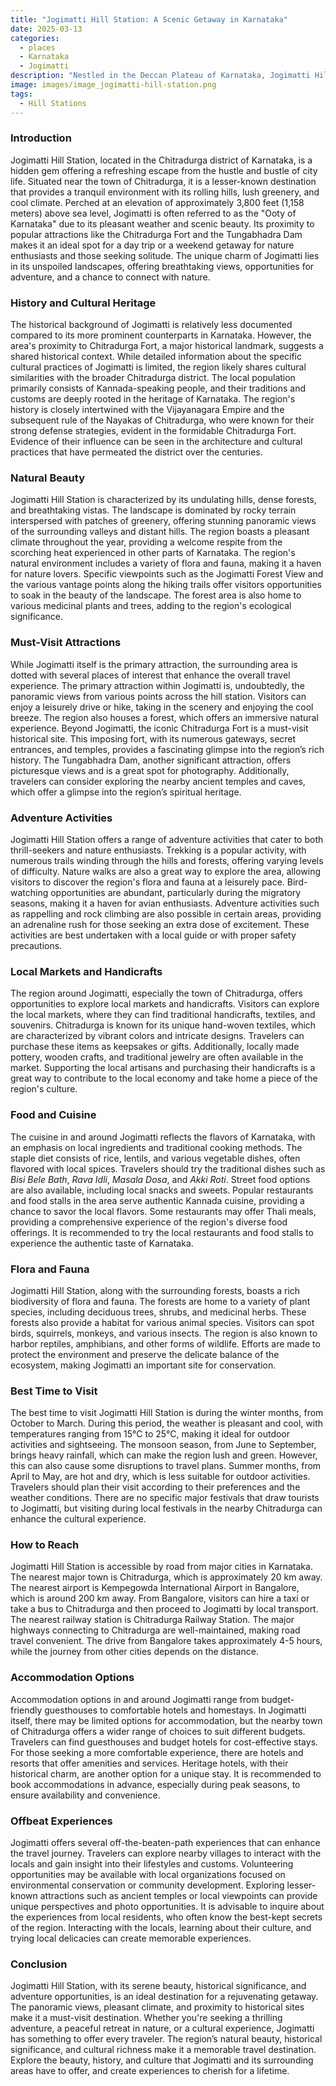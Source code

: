 ```yaml
---
title: "Jogimatti Hill Station: A Scenic Getaway in Karnataka"
date: 2025-03-13
categories:
  - places
  - Karnataka
  - Jogimatti
description: "Nestled in the Deccan Plateau of Karnataka, Jogimatti Hill Station is a serene and picturesque destination offering breathtaking views of rolling hills and valleys. Known for its pleasant climate and lush green surroundings, it is a perfect getaway for nature lovers and adventure enthusiasts. The hill station is also famous for its trekking routes that lead to nearby waterfalls and hidden caves, making it a must-visit for tourists seeking an adventurous yet tranquil experience."
image: images/image_jogimatti-hill-station.png
tags: 
  - Hill Stations
---
```



### **Introduction**

Jogimatti Hill Station, located in the Chitradurga district of Karnataka, is a hidden gem offering a refreshing escape from the hustle and bustle of city life. Situated near the town of Chitradurga, it is a lesser-known destination that provides a tranquil environment with its rolling hills, lush greenery, and cool climate. Perched at an elevation of approximately 3,800 feet (1,158 meters) above sea level, Jogimatti is often referred to as the "Ooty of Karnataka" due to its pleasant weather and scenic beauty. Its proximity to popular attractions like the Chitradurga Fort and the Tungabhadra Dam makes it an ideal spot for a day trip or a weekend getaway for nature enthusiasts and those seeking solitude. The unique charm of Jogimatti lies in its unspoiled landscapes, offering breathtaking views, opportunities for adventure, and a chance to connect with nature.

### **History and Cultural Heritage**

The historical background of Jogimatti is relatively less documented compared to its more prominent counterparts in Karnataka. However, the area's proximity to Chitradurga Fort, a major historical landmark, suggests a shared historical context. While detailed information about the specific cultural practices of Jogimatti is limited, the region likely shares cultural similarities with the broader Chitradurga district. The local population primarily consists of Kannada-speaking people, and their traditions and customs are deeply rooted in the heritage of Karnataka. The region's history is closely intertwined with the Vijayanagara Empire and the subsequent rule of the Nayakas of Chitradurga, who were known for their strong defense strategies, evident in the formidable Chitradurga Fort. Evidence of their influence can be seen in the architecture and cultural practices that have permeated the district over the centuries.

### **Natural Beauty**

Jogimatti Hill Station is characterized by its undulating hills, dense forests, and breathtaking vistas. The landscape is dominated by rocky terrain interspersed with patches of greenery, offering stunning panoramic views of the surrounding valleys and distant hills. The region boasts a pleasant climate throughout the year, providing a welcome respite from the scorching heat experienced in other parts of Karnataka.  The region's natural environment includes a variety of flora and fauna, making it a haven for nature lovers. Specific viewpoints such as the Jogimatti Forest View and the various vantage points along the hiking trails offer visitors opportunities to soak in the beauty of the landscape. The forest area is also home to various medicinal plants and trees, adding to the region's ecological significance.

### **Must-Visit Attractions**

While Jogimatti itself is the primary attraction, the surrounding area is dotted with several places of interest that enhance the overall travel experience. The primary attraction within Jogimatti is, undoubtedly, the panoramic views from various points across the hill station. Visitors can enjoy a leisurely drive or hike, taking in the scenery and enjoying the cool breeze. The region also houses a forest, which offers an immersive natural experience. Beyond Jogimatti, the iconic Chitradurga Fort is a must-visit historical site.  This imposing fort, with its numerous gateways, secret entrances, and temples, provides a fascinating glimpse into the region’s rich history. The Tungabhadra Dam, another significant attraction, offers picturesque views and is a great spot for photography. Additionally, travelers can consider exploring the nearby ancient temples and caves, which offer a glimpse into the region’s spiritual heritage.

### **Adventure Activities**

Jogimatti Hill Station offers a range of adventure activities that cater to both thrill-seekers and nature enthusiasts. Trekking is a popular activity, with numerous trails winding through the hills and forests, offering varying levels of difficulty.  Nature walks are also a great way to explore the area, allowing visitors to discover the region's flora and fauna at a leisurely pace. Bird-watching opportunities are abundant, particularly during the migratory seasons, making it a haven for avian enthusiasts. Adventure activities such as rappelling and rock climbing are also possible in certain areas, providing an adrenaline rush for those seeking an extra dose of excitement. These activities are best undertaken with a local guide or with proper safety precautions.

### **Local Markets and Handicrafts**

The region around Jogimatti, especially the town of Chitradurga, offers opportunities to explore local markets and handicrafts. Visitors can explore the local markets, where they can find traditional handicrafts, textiles, and souvenirs. Chitradurga is known for its unique hand-woven textiles, which are characterized by vibrant colors and intricate designs. Travelers can purchase these items as keepsakes or gifts. Additionally, locally made pottery, wooden crafts, and traditional jewelry are often available in the market. Supporting the local artisans and purchasing their handicrafts is a great way to contribute to the local economy and take home a piece of the region's culture.

### **Food and Cuisine**

The cuisine in and around Jogimatti reflects the flavors of Karnataka, with an emphasis on local ingredients and traditional cooking methods. The staple diet consists of rice, lentils, and various vegetable dishes, often flavored with local spices. Travelers should try the traditional dishes such as *Bisi Bele Bath*, *Rava Idli*, *Masala Dosa*, and *Akki Roti*.  Street food options are also available, including local snacks and sweets. Popular restaurants and food stalls in the area serve authentic Kannada cuisine, providing a chance to savor the local flavors. Some restaurants may offer Thali meals, providing a comprehensive experience of the region's diverse food offerings. It is recommended to try the local restaurants and food stalls to experience the authentic taste of Karnataka.

### **Flora and Fauna**

Jogimatti Hill Station, along with the surrounding forests, boasts a rich biodiversity of flora and fauna. The forests are home to a variety of plant species, including deciduous trees, shrubs, and medicinal herbs.  These forests also provide a habitat for various animal species. Visitors can spot birds, squirrels, monkeys, and various insects. The region is also known to harbor reptiles, amphibians, and other forms of wildlife. Efforts are made to protect the environment and preserve the delicate balance of the ecosystem, making Jogimatti an important site for conservation.

### **Best Time to Visit**

The best time to visit Jogimatti Hill Station is during the winter months, from October to March. During this period, the weather is pleasant and cool, with temperatures ranging from 15°C to 25°C, making it ideal for outdoor activities and sightseeing. The monsoon season, from June to September, brings heavy rainfall, which can make the region lush and green. However, this can also cause some disruptions to travel plans. Summer months, from April to May, are hot and dry, which is less suitable for outdoor activities. Travelers should plan their visit according to their preferences and the weather conditions. There are no specific major festivals that draw tourists to Jogimatti, but visiting during local festivals in the nearby Chitradurga can enhance the cultural experience.

### **How to Reach**

Jogimatti Hill Station is accessible by road from major cities in Karnataka. The nearest major town is Chitradurga, which is approximately 20 km away. The nearest airport is Kempegowda International Airport in Bangalore, which is around 200 km away.  From Bangalore, visitors can hire a taxi or take a bus to Chitradurga and then proceed to Jogimatti by local transport. The nearest railway station is Chitradurga Railway Station. The major highways connecting to Chitradurga are well-maintained, making road travel convenient. The drive from Bangalore takes approximately 4-5 hours, while the journey from other cities depends on the distance.

### **Accommodation Options**

Accommodation options in and around Jogimatti range from budget-friendly guesthouses to comfortable hotels and homestays. In Jogimatti itself, there may be limited options for accommodation, but the nearby town of Chitradurga offers a wider range of choices to suit different budgets. Travelers can find guesthouses and budget hotels for cost-effective stays. For those seeking a more comfortable experience, there are hotels and resorts that offer amenities and services. Heritage hotels, with their historical charm, are another option for a unique stay. It is recommended to book accommodations in advance, especially during peak seasons, to ensure availability and convenience.

### **Offbeat Experiences**

Jogimatti offers several off-the-beaten-path experiences that can enhance the travel journey. Travelers can explore nearby villages to interact with the locals and gain insight into their lifestyles and customs. Volunteering opportunities may be available with local organizations focused on environmental conservation or community development. Exploring lesser-known attractions such as ancient temples or local viewpoints can provide unique perspectives and photo opportunities.  It is advisable to inquire about the experiences from local residents, who often know the best-kept secrets of the region. Interacting with the locals, learning about their culture, and trying local delicacies can create memorable experiences.

### **Conclusion**

Jogimatti Hill Station, with its serene beauty, historical significance, and adventure opportunities, is an ideal destination for a rejuvenating getaway. The panoramic views, pleasant climate, and proximity to historical sites make it a must-visit destination. Whether you're seeking a thrilling adventure, a peaceful retreat in nature, or a cultural experience, Jogimatti has something to offer every traveler. The region’s natural beauty, historical significance, and cultural richness make it a memorable travel destination. Explore the beauty, history, and culture that Jogimatti and its surrounding areas have to offer, and create experiences to cherish for a lifetime.


